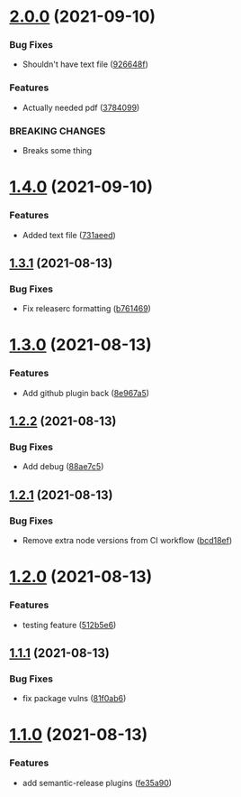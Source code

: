 # [2.0.0](https://github.com/simplekarl/versioning/compare/v1.4.0...v2.0.0) (2021-09-10)


### Bug Fixes

* Shouldn't have text file ([926648f](https://github.com/simplekarl/versioning/commit/926648f027d0783e1b7f36ede97f45a9b8b3cd40))


### Features

* Actually needed pdf ([3784099](https://github.com/simplekarl/versioning/commit/37840997a9dabaeaf830d4f810af8e02d4776a1e))


### BREAKING CHANGES

* Breaks some thing

# [1.4.0](https://github.com/simplekarl/versioning/compare/v1.3.1...v1.4.0) (2021-09-10)


### Features

* Added text file ([731aeed](https://github.com/simplekarl/versioning/commit/731aeeda9a7bb189e3e2cf9597011025a520269d))

## [1.3.1](https://github.com/simplekarl/versioning/compare/v1.3.0...v1.3.1) (2021-08-13)


### Bug Fixes

* Fix releaserc formatting ([b761469](https://github.com/simplekarl/versioning/commit/b761469beae3876736e97d54a8c93faf0439ebaf))

# [1.3.0](https://github.com/simplekarl/versioning/compare/v1.2.2...v1.3.0) (2021-08-13)


### Features

* Add github plugin back ([8e967a5](https://github.com/simplekarl/versioning/commit/8e967a50f746b4fb5a8fa46528a6b4bdd9b55446))

## [1.2.2](https://github.com/simplekarl/versioning/compare/v1.2.1...v1.2.2) (2021-08-13)


### Bug Fixes

* Add debug ([88ae7c5](https://github.com/simplekarl/versioning/commit/88ae7c5744b57d0d3643ef89e9380951968ce0e7))

## [1.2.1](https://github.com/simplekarl/versioning/compare/v1.2.0...v1.2.1) (2021-08-13)


### Bug Fixes

* Remove extra node versions from CI workflow ([bcd18ef](https://github.com/simplekarl/versioning/commit/bcd18ef9c275bd1c05857310a048069ed2ec5683))

# [1.2.0](https://github.com/simplekarl/versioning/compare/v1.1.1...v1.2.0) (2021-08-13)


### Features

* testing feature ([512b5e6](https://github.com/simplekarl/versioning/commit/512b5e61eb264e21ed03c6a9579455f03c3fedb6))

## [1.1.1](https://github.com/simplekarl/versioning/compare/v1.1.0...v1.1.1) (2021-08-13)


### Bug Fixes

* fix package vulns ([81f0ab6](https://github.com/simplekarl/versioning/commit/81f0ab691f0eca5b37b32955411fdb587afc9d90))

# [1.1.0](https://github.com/simplekarl/versioning/compare/v1.0.0...v1.1.0) (2021-08-13)


### Features

* add semantic-release plugins ([fe35a90](https://github.com/simplekarl/versioning/commit/fe35a9093edddb4edfb4bd68a61af819fce77733))
